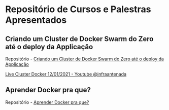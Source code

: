 # Repositório de Cursos e Palestras Apresentados


## Criando um Cluster de Docker Swarm do Zero até o deploy da Applicação

Repositório - [Criando um Cluster de Docker Swarm do Zero até o deploy da Applicação](https://github.com/weslleycsil/cursos-palestras/tree/master/Cluster%20Docker)

[Live Cluster Docker 12/01/2021 - Youtube  @infraantenada](https://www.youtube.com/watch?v=W7o30oi70Jk)


## Aprender Docker pra que?

Repositório - [Aprender Docker pra que?](https://github.com/weslleycsil/cursos-palestras/tree/master/Aprender%20Docker%20Pra%20Que)
